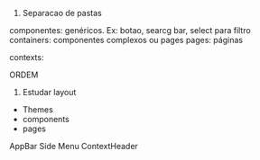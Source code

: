 1) Separacao de pastas

componentes: genéricos. Ex: botao, searcg bar, select para filtro
containers: componentes complexos ou pages 
pages: páginas

contexts:


ORDEM
1) Estudar layout
- Themes
- components
- pages

AppBar
Side Menu
ContextHeader

